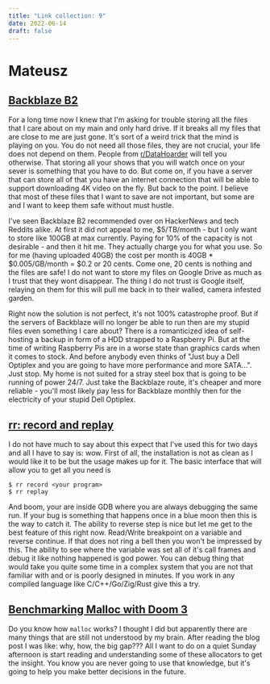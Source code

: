 ```yaml
---
title: "Link collection: 9"
date: 2022-06-14
draft: false
---
```


# Mateusz

## [Backblaze B2](https://www.backblaze.com/b2/cloud-storage.html)

For a long time now I knew that I'm asking for trouble storing all the files that I care about on my main and only hard drive.
If it breaks all my files that are close to me are just gone.
It's sort of a weird trick that the mind is playing on you.
You do not need all those files, they are not crucial, your life does not depend on them.
People from [r/DataHoarder](https://teddit.net/r/DataHoarder/) will tell you otherwise.
That storing all your shows that you will watch once on your sever is something that you have to do.
But come on, if you have a server that can store all of that you have an internet connection that will be able to support downloading 4K video on the fly.
But back to the point.
I believe that most of these files that I want to save are not important, but some are and I want to keep them safe without must hustle.

I've seen Backblaze B2 recommended over on HackerNews and tech Reddits alike.
At first it did not appeal to me, $5/TB/month - but I only want to store like 100GB at max currently.
Paying for 10% of the capacity is not desirable - and then it hit me.
They actually charge you for what you use.
So for me (having uploaded 40GB) the cost per month is 40GB * $0.005/GB/month = $0.2 or 20 cents.
Come one, 20 cents is nothing and the files are safe!
I do not want to store my files on Google Drive as much as I trust that they wont disappear.
The thing I do not trust is Google itself, relaying on them for this will pull me back in to their walled, camera infested garden. 

Right now the solution is not perfect, it's not 100% catastrophe proof.
But if the servers of Backblaze will no longer be able to run then are my stupid files even something I care about?
There is a romanticized idea of self-hosting a backup in form of a HDD strapped to a Raspberry Pi.
But at the time of writing Raspberry Pis are in a worse state than graphics cards when it comes to stock.
And before anybody even thinks of "Just buy a Dell Optiplex and you are going to have more performance and more SATA...".
Just stop.
My home is not suited for a stray steel box that is going to be running of power 24/7.
Just take the Backblaze route, it's cheaper and more reliable - you'll most likely pay less for Backblaze monthly then for the electricity of your stupid Dell Optiplex.

## [rr: record and replay](https://rr-project.org/)

I do not have much to say about this expect that I've used this for two days and all I have to say is: wow.
First of all, the installation is not as clean as I would like it to be but the usage makes up for it.
The basic interface that will allow you to get all you need is

```
$ rr record <your program>
$ rr replay
```

And boom, your are inside GDB where you are always debugging the same run.
If your bug is something that happens once in a blue moon then this is the way to catch it.
The ability to reverse step is nice but let me get to the best feature of this right now.
Read/Write breakpoint on a variable and reverse continue.
If that does not ring a bell then you won't be impressed by this.
The ability to see where the variable was set all of it's call frames and debug it like nothing happened is god power.
You can debug thing that would take you quite some time in a complex system that you are not that familiar with and or is poorly designed in minutes.
If you work in any compiled language like C/C++/Go/Zig/Rust give this a try.

## [Benchmarking Malloc with Doom 3](https://www.forrestthewoods.com/blog/benchmarking-malloc-with-doom3/)

Do you know how `malloc` works?
I thought I did but apparently there are many things that are still not understood by my brain.
After reading the blog post I was like: why, how, the big gap???
All I want to do on a quiet Sunday afternoon is start reading and understanding some of these allocators to get the insight.
You know you are never going to use that knowledge, but it's going to help you make better decisions in the future.
